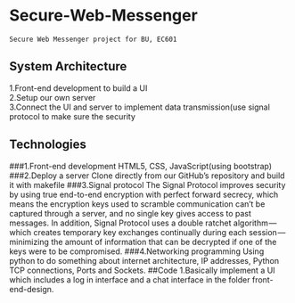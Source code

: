 # Secure-Web-Messenger
    Secure Web Messenger project for BU, EC601
## System Architecture
1.Front-end development to build a UI<br>
2.Setup our own server<br>
3.Connect the UI and server to implement data transmission(use signal protocol to make sure the security
## Technologies
###1.Front-end development
HTML5, CSS, JavaScript(using bootstrap)
###2.Deploy a server
Clone directly from our GitHub’s repository and build it with makefile
###3.Signal protocol
The Signal Protocol improves security by using true end-to-end encryption with perfect forward secrecy, which means the encryption keys used to scramble communication can’t be captured through a server, and no single key gives access to past messages. In addition, Signal Protocol uses a double ratchet algorithm — which creates temporary key exchanges continually during each session — minimizing the amount of information that can be decrypted if one of the keys were to be compromised.
###4.Networking programming
Using python to do something about internet architecture, IP addresses, Python TCP connections, Ports and Sockets.
##Code
1.Basically implement a UI which includes a log in interface and a chat interface in the folder front-end-design.
